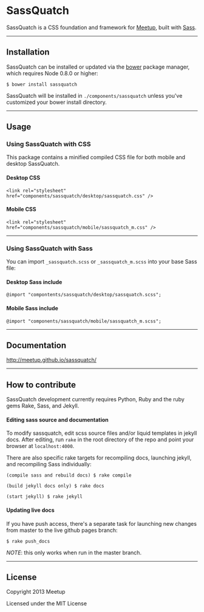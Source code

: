 # SassQuatch
SassQuatch is a CSS foundation and framework for [Meetup](http://www.meetup.com), built with [Sass](http://sass-lang.com/).


- - -

## Installation

SassQuatch can be installed or updated via the [bower](https://github.com/twitter/bower) package manager, which requires Node 0.8.0 or higher:

	$ bower install sassquatch

SassQuatch will be installed in `./components/sassquatch` unless you've customized your bower install directory.

- - -

## Usage

### Using SassQuatch with CSS

This package contains a minified compiled CSS file for both mobile and desktop SassQuatch.

#### Desktop CSS

    <link rel="stylesheet" href="components/sassquatch/desktop/sassquatch.css" />

#### Mobile CSS

    <link rel="stylesheet" href="components/sassquatch/mobile/sassquatch_m.css" />

- - -

### Using SassQuatch with Sass

You can import `_sassquatch.scss` or `_sassquatch_m.scss` into your base Sass file:
	
#### Desktop Sass include

	@import "compontents/sassquatch/desktop/sassquatch.scss";	
	
#### Mobile Sass include

	@import "components/sassquatch/mobile/sassquatch_m.scss";

- - -

## Documentation

http://meetup.github.io/sassquatch/

- - -

## How to contribute

SassQuatch development currently requires Python, Ruby and the ruby gems Rake, Sass, and Jekyll.

#### Editing sass source and documentation
To modify sassquatch, edit scss source files and/or liquid templates in jekyll docs.
After editing, run `rake` in the root directory of the repo and point your browser at `localhost:4000`.

There are also specific rake targets for recompiling docs, launching jekyll, and recompiling Sass individually:

	(compile sass and rebuild docs) $ rake compile

	(build jekyll docs only) $ rake docs

	(start jekyll) $ rake jekyll


#### Updating live docs
If you have push access, there's a separate task for launching new changes from master to the live github pages branch:

	$ rake push_docs

_NOTE_: this only works when run in the master branch.
- - -


## License

Copyright 2013 Meetup

Licensed under the MIT License
